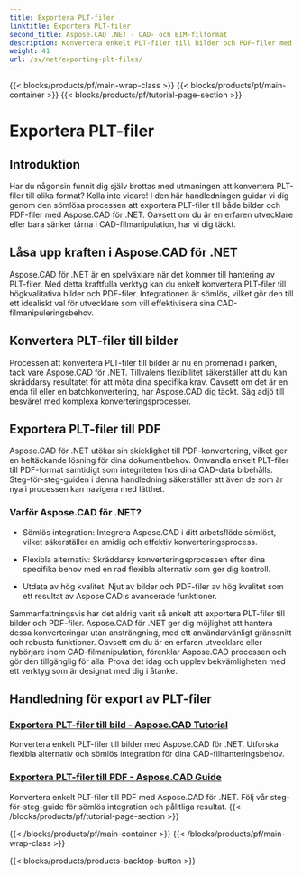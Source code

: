 ```yaml
---
title: Exportera PLT-filer
linktitle: Exportera PLT-filer
second_title: Aspose.CAD .NET - CAD- och BIM-filformat
description: Konvertera enkelt PLT-filer till bilder och PDF-filer med Aspose.CAD för .NET. Utforska sömlös integration och flexibla alternativ för CAD-filmanipulering.
weight: 41
url: /sv/net/exporting-plt-files/
---
```


{{< blocks/products/pf/main-wrap-class >}}
{{< blocks/products/pf/main-container >}}
{{< blocks/products/pf/tutorial-page-section >}}

# Exportera PLT-filer


## Introduktion

Har du någonsin funnit dig själv brottas med utmaningen att konvertera PLT-filer till olika format? Kolla inte vidare! I den här handledningen guidar vi dig genom den sömlösa processen att exportera PLT-filer till både bilder och PDF-filer med Aspose.CAD för .NET. Oavsett om du är en erfaren utvecklare eller bara sänker tårna i CAD-filmanipulation, har vi dig täckt.

## Låsa upp kraften i Aspose.CAD för .NET

Aspose.CAD för .NET är en spelväxlare när det kommer till hantering av PLT-filer. Med detta kraftfulla verktyg kan du enkelt konvertera PLT-filer till högkvalitativa bilder och PDF-filer. Integrationen är sömlös, vilket gör den till ett idealiskt val för utvecklare som vill effektivisera sina CAD-filmanipuleringsbehov.

## Konvertera PLT-filer till bilder

Processen att konvertera PLT-filer till bilder är nu en promenad i parken, tack vare Aspose.CAD för .NET. Tillvalens flexibilitet säkerställer att du kan skräddarsy resultatet för att möta dina specifika krav. Oavsett om det är en enda fil eller en batchkonvertering, har Aspose.CAD dig täckt. Säg adjö till besväret med komplexa konverteringsprocesser.

## Exportera PLT-filer till PDF

Aspose.CAD för .NET utökar sin skicklighet till PDF-konvertering, vilket ger en heltäckande lösning för dina dokumentbehov. Omvandla enkelt PLT-filer till PDF-format samtidigt som integriteten hos dina CAD-data bibehålls. Steg-för-steg-guiden i denna handledning säkerställer att även de som är nya i processen kan navigera med lätthet.

### Varför Aspose.CAD för .NET?

- Sömlös integration: Integrera Aspose.CAD i ditt arbetsflöde sömlöst, vilket säkerställer en smidig och effektiv konverteringsprocess.
  
- Flexibla alternativ: Skräddarsy konverteringsprocessen efter dina specifika behov med en rad flexibla alternativ som ger dig kontroll.

- Utdata av hög kvalitet: Njut av bilder och PDF-filer av hög kvalitet som ett resultat av Aspose.CAD:s avancerade funktioner.

Sammanfattningsvis har det aldrig varit så enkelt att exportera PLT-filer till bilder och PDF-filer. Aspose.CAD för .NET ger dig möjlighet att hantera dessa konverteringar utan ansträngning, med ett användarvänligt gränssnitt och robusta funktioner. Oavsett om du är en erfaren utvecklare eller nybörjare inom CAD-filmanipulation, förenklar Aspose.CAD processen och gör den tillgänglig för alla. Prova det idag och upplev bekvämligheten med ett verktyg som är designat med dig i åtanke.
## Handledning för export av PLT-filer
### [Exportera PLT-filer till bild - Aspose.CAD Tutorial](./exporting-plt-files-to-image/)
Konvertera enkelt PLT-filer till bilder med Aspose.CAD för .NET. Utforska flexibla alternativ och sömlös integration för dina CAD-filhanteringsbehov.
### [Exportera PLT-filer till PDF - Aspose.CAD Guide](./exporting-plt-files-to-pdf/)
Konvertera enkelt PLT-filer till PDF med Aspose.CAD för .NET. Följ vår steg-för-steg-guide för sömlös integration och pålitliga resultat.
{{< /blocks/products/pf/tutorial-page-section >}}

{{< /blocks/products/pf/main-container >}}
{{< /blocks/products/pf/main-wrap-class >}}

{{< blocks/products/products-backtop-button >}}
